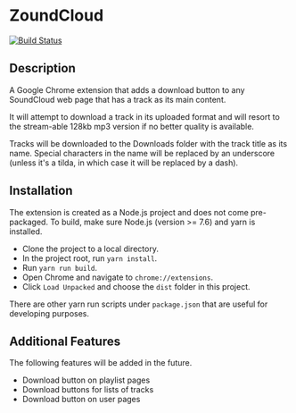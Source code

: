 # ZoundCloud

[![Build Status](https://travis-ci.org/xtangle/ZoundCloud.svg?branch=master)](https://travis-ci.org/xtangle/ZoundCloud)

## Description

A Google Chrome extension that adds a download button to any SoundCloud web page that has
a track as its main content.

It will attempt to download a track in its uploaded format and will resort to the 
stream-able 128kb mp3 version if no better quality is available.

Tracks will be downloaded to the Downloads folder with the track title as its name.
Special characters in the name will be replaced by an underscore (unless it's a tilda, in which
case it will be replaced by a dash).

## Installation

The extension is created as a Node.js project and does not come pre-packaged. 
To build, make sure Node.js (version >= 7.6) and yarn is installed.

- Clone the project to a local directory.
- In the project root, run `yarn install`.
- Run `yarn run build`.
- Open Chrome and navigate to `chrome://extensions`.
- Click `Load Unpacked` and choose the `dist` folder in this project.

There are other yarn run scripts under `package.json` that are useful for developing purposes.

## Additional Features

The following features will be added in the future.

- Download button on playlist pages
- Download buttons for lists of tracks
- Download button on user pages